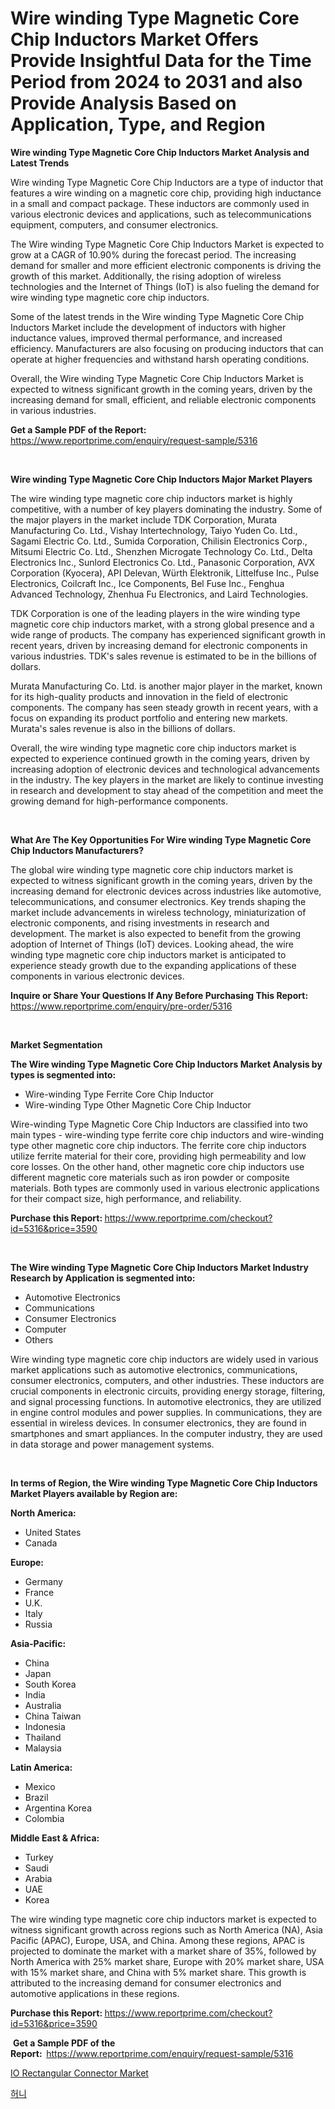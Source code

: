<p><h1>Wire winding Type Magnetic Core Chip Inductors Market Offers Provide Insightful Data for the Time Period from 2024 to 2031 and also Provide Analysis Based on Application, Type, and Region</h1></p><p><strong>Wire winding Type Magnetic Core Chip Inductors Market Analysis and Latest Trends</strong></p>
<p><p>Wire winding Type Magnetic Core Chip Inductors are a type of inductor that features a wire winding on a magnetic core chip, providing high inductance in a small and compact package. These inductors are commonly used in various electronic devices and applications, such as telecommunications equipment, computers, and consumer electronics.</p><p>The Wire winding Type Magnetic Core Chip Inductors Market is expected to grow at a CAGR of 10.90% during the forecast period. The increasing demand for smaller and more efficient electronic components is driving the growth of this market. Additionally, the rising adoption of wireless technologies and the Internet of Things (IoT) is also fueling the demand for wire winding type magnetic core chip inductors.</p><p>Some of the latest trends in the Wire winding Type Magnetic Core Chip Inductors Market include the development of inductors with higher inductance values, improved thermal performance, and increased efficiency. Manufacturers are also focusing on producing inductors that can operate at higher frequencies and withstand harsh operating conditions.</p><p>Overall, the Wire winding Type Magnetic Core Chip Inductors Market is expected to witness significant growth in the coming years, driven by the increasing demand for small, efficient, and reliable electronic components in various industries.</p></p>
<p><strong>Get a Sample PDF of the Report:&nbsp;</strong> <a href="https://www.reportprime.com/enquiry/request-sample/5316">https://www.reportprime.com/enquiry/request-sample/5316</a></p>
<p>&nbsp;</p>
<p><strong>Wire winding Type Magnetic Core Chip Inductors Major Market Players</strong></p>
<p><p>The wire winding type magnetic core chip inductors market is highly competitive, with a number of key players dominating the industry. Some of the major players in the market include TDK Corporation, Murata Manufacturing Co. Ltd., Vishay Intertechnology, Taiyo Yuden Co. Ltd., Sagami Electric Co. Ltd., Sumida Corporation, Chilisin Electronics Corp., Mitsumi Electric Co. Ltd., Shenzhen Microgate Technology Co. Ltd., Delta Electronics Inc., Sunlord Electronics Co. Ltd., Panasonic Corporation, AVX Corporation (Kyocera), API Delevan, Würth Elektronik, Littelfuse Inc., Pulse Electronics, Coilcraft Inc., Ice Components, Bel Fuse Inc., Fenghua Advanced Technology, Zhenhua Fu Electronics, and Laird Technologies.</p><p>TDK Corporation is one of the leading players in the wire winding type magnetic core chip inductors market, with a strong global presence and a wide range of products. The company has experienced significant growth in recent years, driven by increasing demand for electronic components in various industries. TDK's sales revenue is estimated to be in the billions of dollars.</p><p>Murata Manufacturing Co. Ltd. is another major player in the market, known for its high-quality products and innovation in the field of electronic components. The company has seen steady growth in recent years, with a focus on expanding its product portfolio and entering new markets. Murata's sales revenue is also in the billions of dollars.</p><p>Overall, the wire winding type magnetic core chip inductors market is expected to experience continued growth in the coming years, driven by increasing adoption of electronic devices and technological advancements in the industry. The key players in the market are likely to continue investing in research and development to stay ahead of the competition and meet the growing demand for high-performance components.</p></p>
<p>&nbsp;</p>
<p><strong>What Are The Key Opportunities For Wire winding Type Magnetic Core Chip Inductors Manufacturers?</strong></p>
<p><p>The global wire winding type magnetic core chip inductors market is expected to witness significant growth in the coming years, driven by the increasing demand for electronic devices across industries like automotive, telecommunications, and consumer electronics. Key trends shaping the market include advancements in wireless technology, miniaturization of electronic components, and rising investments in research and development. The market is also expected to benefit from the growing adoption of Internet of Things (IoT) devices. Looking ahead, the wire winding type magnetic core chip inductors market is anticipated to experience steady growth due to the expanding applications of these components in various electronic devices.</p></p>
<p><strong>Inquire or Share Your Questions If Any Before Purchasing This Report:</strong> <a href="https://www.reportprime.com/enquiry/pre-order/5316">https://www.reportprime.com/enquiry/pre-order/5316</a></p>
<p>&nbsp;</p>
<p><strong>Market Segmentation</strong></p>
<p><strong>The Wire winding Type Magnetic Core Chip Inductors Market Analysis by types is segmented into:</strong></p>
<p><ul><li>Wire-winding Type Ferrite Core Chip Inductor</li><li>Wire-winding Type Other Magnetic Core Chip Inductor</li></ul></p>
<p><p>Wire-winding Type Magnetic Core Chip Inductors are classified into two main types - wire-winding type ferrite core chip inductors and wire-winding type other magnetic core chip inductors. The ferrite core chip inductors utilize ferrite material for their core, providing high permeability and low core losses. On the other hand, other magnetic core chip inductors use different magnetic core materials such as iron powder or composite materials. Both types are commonly used in various electronic applications for their compact size, high performance, and reliability.</p></p>
<p><strong>Purchase this Report:&nbsp;</strong><a href="https://www.reportprime.com/checkout?id=5316&price=3590">https://www.reportprime.com/checkout?id=5316&price=3590</a></p>
<p>&nbsp;</p>
<p><strong>The Wire winding Type Magnetic Core Chip Inductors Market Industry Research by Application is segmented into:</strong></p>
<p><ul><li>Automotive Electronics</li><li>Communications</li><li>Consumer Electronics</li><li>Computer</li><li>Others</li></ul></p>
<p><p>Wire winding type magnetic core chip inductors are widely used in various market applications such as automotive electronics, communications, consumer electronics, computers, and other industries. These inductors are crucial components in electronic circuits, providing energy storage, filtering, and signal processing functions. In automotive electronics, they are utilized in engine control modules and power supplies. In communications, they are essential in wireless devices. In consumer electronics, they are found in smartphones and smart appliances. In the computer industry, they are used in data storage and power management systems.</p></p>
<p>&nbsp;</p>
<p><strong>In terms of Region, the Wire winding Type Magnetic Core Chip Inductors Market Players available by Region are:</strong></p>
<p>
    <p> <strong> North America: </strong>
        <ul>
            <li>United States</li>
            <li>Canada</li>
        </ul>
        </p> 
    <p> <strong> Europe: </strong>
        <ul>
            <li>Germany</li>
            <li>France</li>
            <li>U.K.</li>
            <li>Italy</li>
            <li>Russia</li>
        </ul>
        </p> 
    <p> <strong> Asia-Pacific: </strong>
        <ul>
            <li>China</li>
            <li>Japan</li>
            <li>South Korea</li>
            <li>India</li>
            <li>Australia</li>
            <li>China Taiwan</li>
            <li>Indonesia</li>
            <li>Thailand</li>
            <li>Malaysia</li>
        </ul>
        </p> 
    <p> <strong> Latin America: </strong>
        <ul>
            <li>Mexico</li>
            <li>Brazil</li>
            <li>Argentina Korea</li>
            <li>Colombia</li>
        </ul>
        </p> 
    <p> <strong> Middle East & Africa: </strong>
        <ul>
            <li>Turkey</li>
            <li>Saudi</li>
            <li>Arabia</li>
            <li>UAE</li>
            <li>Korea</li>
        </ul>
    </p>
    </p>
<p><p>The wire winding type magnetic core chip inductors market is expected to witness significant growth across regions such as North America (NA), Asia Pacific (APAC), Europe, USA, and China. Among these regions, APAC is projected to dominate the market with a market share of 35%, followed by North America with 25% market share, Europe with 20% market share, USA with 15% market share, and China with 5% market share. This growth is attributed to the increasing demand for consumer electronics and automotive applications in these regions.</p></p>
<p><strong>Purchase this Report: </strong><a href="https://www.reportprime.com/checkout?id=5316&price=3590">https://www.reportprime.com/checkout?id=5316&price=3590</a></p>
<p>&nbsp;<strong>Get a Sample PDF of the Report:&nbsp;&nbsp;</strong><a href="https://www.reportprime.com/enquiry/request-sample/5316">https://www.reportprime.com/enquiry/request-sample/5316</a></p>
<p><strong></strong></p>
<p><p><a href="https://github.com/RichRobinson5/Market-Research-Report-List-4/blob/main/io-rectangular-connector-market.md">IO Rectangular Connector Market</a></p><p><a href="https://github.com/sougarounis/Market-Research-Report-List-3/blob/main/589735614393.md">허니</a></p></p>